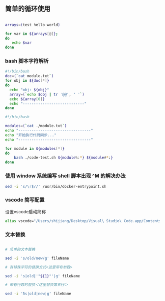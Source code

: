 
## 简单的循环使用

```bash

arrays=(test hello world)

for var in ${arrays[@]};
do
   echo $var
done
```


### bash 脚本字符解析

```bash
#!/bin/bash
doc=(`cat module.txt`)
for obj in ${doc[*]}
do
  echo "obj: ${obj}"
  array=(`echo $obj | tr '@@', ' '`)
  echo ${array[0]}
  echo "----------------------------"
done
```

```bash
#!/bin/bash

modules=(`cat ./module.txt`)
echo "---------------------------------"
echo "开始执行代码同步..."
echo "---------------------------------"

for module in ${modules[*]}
do
    bash ./code-test.sh ${module%:*} ${module#*:}
done
```

### 使用 window 系统编写 shell 脚本出现 ^M 的解决办法

```bash
sed -i 's/\r$//' /usr/bin/docker-entrypoint.sh
```

### vscode  简写配置

设置vscode启动简称

```bash
alias vscode="/Users/shijiang/Desktop/Visual\ Studio\ Code.app/Contents/Resources/app/bin/code"
```

### 文本替换

```bash

# 简单的文本替换

sed -i 's/old/new/g' fileName

# 有特殊字符的替换方式<这里带有参数>

sed -i 's|old|'"${1}"'|g' fileName

# 带有行数的替换＜这里替换第五行＞

sed -i '5s|old|new|g' fileName
```